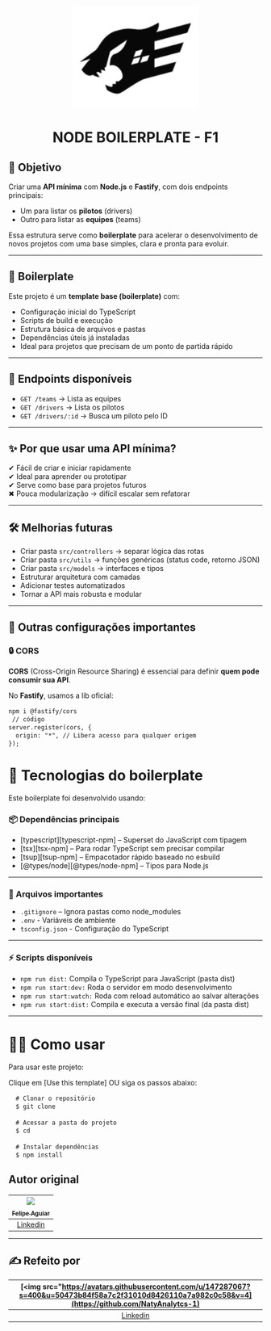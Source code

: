 <div align="center">
  <img src="./docs/fastify.PNG" alt="Logo" height="200">
</div>

<h1 align="center"><strong>NODE BOILERPLATE - F1</strong></h1>



## 🎯 Objetivo

Criar uma **API mínima** com **Node.js** e **Fastify**, com dois endpoints principais:

- Um para listar os **pilotos** (drivers)
- Outro para listar as **equipes** (teams)

Essa estrutura serve como **boilerplate** para acelerar o desenvolvimento de novos projetos com uma base simples, clara e pronta para evoluir.

---

## 🔹 Boilerplate

Este projeto é um **template base (boilerplate)** com:

- Configuração inicial do TypeScript
- Scripts de build e execução
- Estrutura básica de arquivos e pastas
- Dependências úteis já instaladas
- Ideal para projetos que precisam de um ponto de partida rápido

---

## 📡 Endpoints disponíveis

- `GET /teams` → Lista as equipes
- `GET /drivers` → Lista os pilotos
- `GET /drivers/:id` → Busca um piloto pelo ID

---

## ✨ Por que usar uma API mínima?

✔ Fácil de criar e iniciar rapidamente  
✔ Ideal para aprender ou prototipar  
✔ Serve como base para projetos futuros  
✖ Pouca modularização → difícil escalar sem refatorar

---

## 🛠 Melhorias futuras

- Criar pasta `src/controllers` → separar lógica das rotas
- Criar pasta `src/utils` → funções genéricas (status code, retorno JSON)
- Criar pasta `src/models` → interfaces e tipos
- Estruturar arquitetura com camadas
- Adicionar testes automatizados
- Tornar a API mais robusta e modular

---

## 🔧 Outras configurações importantes

### 🔒 CORS

**CORS** (Cross-Origin Resource Sharing) é essencial para definir **quem pode consumir sua API**.

No **Fastify**, usamos a lib oficial:

```
npm i @fastify/cors
 // código
server.register(cors, {
  origin: "*", // Libera acesso para qualquer origem
});

```


# 🚀 Tecnologias do boilerplate

Este boilerplate foi desenvolvido usando:

### 📦 Dependências principais

- [typescript][typescript-npm] – Superset do JavaScript com tipagem
- [tsx][tsx-npm] – Para rodar TypeScript sem precisar compilar
- [tsup][tsup-npm] – Empacotador rápido baseado no esbuild
- [@types/node][@types/node-npm] – Tipos para Node.js

---

### 📄  Arquivos importantes

- `.gitignore`  – Ignora pastas como node_modules
- `.env` - Variáveis de ambiente
- `tsconfig.json` - Configuração do TypeScript

---

### ⚡ Scripts disponíveis

- `npm run dist:` Compila o TypeScript para JavaScript (pasta dist)
- `npm run start:dev:` Roda o servidor em modo desenvolvimento
- `npm run start:watch:` Roda com reload automático ao salvar alterações
- `npm run start:dist:` Compila e executa a versão final (da pasta dist)

---

# 👨‍💻 Como usar

Para usar este projeto:

Clique em [Use this template] OU siga os passos abaixo:



```
  # Clonar o repositório
  $ git clone 

  # Acessar a pasta do projeto
  $ cd 

  # Instalar dependências
  $ npm install
```




## Autor original

| [<img src="https://avatars3.githubusercontent.com/u/37452836?s=96&v=4"><br><sub>Felipe Aguiar</sub>](https://github.com/felipeAguiarCode) |
| :---------------------------------------------------------------------------------------------------------------------------------------: |
|                                            [Linkedin](www.linkedin.com/in/felipe-aguiar-exe/)                                             |


---


## ✍ Refeito por 
| [<img src="https://avatars.githubusercontent.com/u/147287067?s=400&u=50473b84f58a7c2f31010d8426110a7a982c0c58&v=4](https://github.com/NatyAnalytcs-1) |
| :---------------------------------------------------------------------------------------------------------------------------------------: |
|                                            [Linkedin](https://www.linkedin.com/in/nataliaanastacio)                                             |


